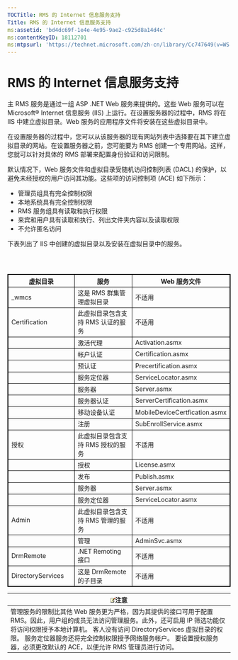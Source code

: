```yaml
---
TOCTitle: RMS 的 Internet 信息服务支持
Title: RMS 的 Internet 信息服务支持
ms:assetid: 'bd4dc69f-1e4e-4e95-9ae2-c925d8a14d4c'
ms:contentKeyID: 18112701
ms:mtpsurl: 'https://technet.microsoft.com/zh-cn/library/Cc747649(v=WS.10)'
---
```


RMS 的 Internet 信息服务支持
============================

主 RMS 服务是通过一组 ASP .NET Web 服务来提供的。这些 Web 服务可以在 Microsoft® Internet 信息服务 (IIS) 上运行。在设置服务器的过程中，RMS 将在 IIS 中建立虚拟目录。Web 服务的应用程序文件将安装在这些虚拟目录中。

在设置服务器的过程中，您可以从该服务器的现有网站列表中选择要在其下建立虚拟目录的网站。在设置服务器之前，您可能要为 RMS 创建一个专用网站。这样，您就可以针对具体的 RMS 部署来配置身份验证和访问限制。

默认情况下，Web 服务文件和虚拟目录受随机访问控制列表 (DACL) 的保护，以避免未经授权的用户访问其功能。这些项的访问控制项 (ACE) 如下所示：

-   管理员组具有完全控制权限
-   本地系统具有完全控制权限
-   RMS 服务组具有读取和执行权限
-   来宾和用户具有读取和执行、列出文件夹内容以及读取权限
-   不允许匿名访问

下表列出了 IIS 中创建的虚拟目录以及安装在虚拟目录中的服务。

###  

 
<p></p>

<table style="border:1px solid black;">
<colgroup>
<col width="33%" />
<col width="33%" />
<col width="33%" />
</colgroup>
<thead>
<tr class="header">
<th style="border:1px solid black;" >虚拟目录</th>
<th style="border:1px solid black;" >服务</th>
<th style="border:1px solid black;" >Web 服务文件</th>
</tr>
</thead>
<tbody>
<tr class="odd">
<td style="border:1px solid black;">_wmcs</td>
<td style="border:1px solid black;">这是 RMS 群集管理虚拟目录</td>
<td style="border:1px solid black;">不适用</td>
</tr>
<tr class="even">
<td style="border:1px solid black;">Certification</td>
<td style="border:1px solid black;">此虚拟目录包含支持 RMS 认证的服务</td>
<td style="border:1px solid black;">不适用</td>
</tr>
<tr class="odd">
<td style="border:1px solid black;"> </td>
<td style="border:1px solid black;">激活代理</td>
<td style="border:1px solid black;">Activation.asmx</td>
</tr>
<tr class="even">
<td style="border:1px solid black;"> </td>
<td style="border:1px solid black;">帐户认证</td>
<td style="border:1px solid black;">Certification.asmx</td>
</tr>
<tr class="odd">
<td style="border:1px solid black;"> </td>
<td style="border:1px solid black;">预认证</td>
<td style="border:1px solid black;">Precertification.asmx</td>
</tr>
<tr class="even">
<td style="border:1px solid black;"> </td>
<td style="border:1px solid black;">服务定位器</td>
<td style="border:1px solid black;">ServiceLocator.asmx</td>
</tr>
<tr class="odd">
<td style="border:1px solid black;"> </td>
<td style="border:1px solid black;">服务器</td>
<td style="border:1px solid black;">Server.asmx</td>
</tr>
<tr class="even">
<td style="border:1px solid black;"> </td>
<td style="border:1px solid black;">服务器认证</td>
<td style="border:1px solid black;">ServerCertification.asmx</td>
</tr>
<tr class="odd">
<td style="border:1px solid black;"> </td>
<td style="border:1px solid black;">移动设备认证</td>
<td style="border:1px solid black;">MobileDeviceCertfication.asmx</td>
</tr>
<tr class="even">
<td style="border:1px solid black;"> </td>
<td style="border:1px solid black;">注册</td>
<td style="border:1px solid black;">SubEnrollService.asmx</td>
</tr>
<tr class="odd">
<td style="border:1px solid black;">授权</td>
<td style="border:1px solid black;">此虚拟目录包含支持 RMS 授权的服务</td>
<td style="border:1px solid black;">不适用</td>
</tr>
<tr class="even">
<td style="border:1px solid black;"> </td>
<td style="border:1px solid black;">授权</td>
<td style="border:1px solid black;">License.asmx</td>
</tr>
<tr class="odd">
<td style="border:1px solid black;"> </td>
<td style="border:1px solid black;">发布</td>
<td style="border:1px solid black;">Publish.asmx</td>
</tr>
<tr class="even">
<td style="border:1px solid black;"> </td>
<td style="border:1px solid black;">服务器</td>
<td style="border:1px solid black;">Server.asmx</td>
</tr>
<tr class="odd">
<td style="border:1px solid black;"> </td>
<td style="border:1px solid black;">服务定位器</td>
<td style="border:1px solid black;">ServiceLocator.asmx</td>
</tr>
<tr class="even">
<td style="border:1px solid black;">Admin</td>
<td style="border:1px solid black;">此虚拟目录包含支持 RMS 管理的服务</td>
<td style="border:1px solid black;">不适用</td>
</tr>
<tr class="odd">
<td style="border:1px solid black;"> </td>
<td style="border:1px solid black;">管理</td>
<td style="border:1px solid black;">AdminSvc.asmx</td>
</tr>
<tr class="even">
<td style="border:1px solid black;">DrmRemote</td>
<td style="border:1px solid black;">.NET Remoting 接口</td>
<td style="border:1px solid black;">不适用</td>
</tr>
<tr class="odd">
<td style="border:1px solid black;">DirectoryServices</td>
<td style="border:1px solid black;">这是 DrmRemote 的子目录</td>
<td style="border:1px solid black;">不适用</td>
</tr>
</tbody>
</table>

<p></p>

  
| ![](images/Cc747649.note(WS.10).gif)注意                                                                                                                                                                                                                                                                  |  
|----------------------------------------------------------------------------------------------------------------------------------------------------------------------------------------------------------------------------------------------------------------------------------------------------------------------------------------|  
| 管理服务的限制比其他 Web 服务更为严格，因为其提供的接口可用于配置 RMS。因此，用户组的成员无法访问管理服务。此外，还可启用 IP 筛选功能仅将访问权限授予本地计算机。 客人没有访问 DirectoryServices 虚拟目录的权限。 服务定位器服务还将完全控制权限授予网络服务帐户。 要设置授权服务器，必须更改默认的 ACE，以便允许 RMS 管理员进行访问。 |

